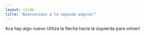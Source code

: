 ```yaml
---
layout: slide
title: "Bienvenidos a la segunda página!"
---
```

Aca hay algo nuevo
Utiliza la flecha hacia la izquierda para volver!

